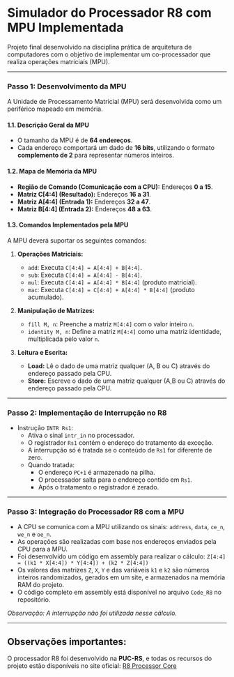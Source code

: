 # Simulador do Processador R8 com MPU Implementada  
Projeto final desenvolvido na disciplina prática de arquitetura de computadores com o objetivo de implementar um co-processador que realiza operações matriciais (MPU).

---

### Passo 1: Desenvolvimento da MPU  
A Unidade de Processamento Matricial (MPU) será desenvolvida como um periférico mapeado em memória.  

#### 1.1. **Descrição Geral da MPU**  
- O tamanho da MPU é de **64 endereços**.  
- Cada endereço comportará um dado de **16 bits**, utilizando o formato **complemento de 2** para representar números inteiros.  

#### 1.2. **Mapa de Memória da MPU**   
- **Região de Comando (Comunicação com a CPU):** Endereços **0 a 15**.  
- **Matriz C[4:4] (Resultado):** Endereços **16 a 31**.  
- **Matriz A[4:4] (Entrada 1):** Endereços **32 a 47**.  
- **Matriz B[4:4] (Entrada 2):** Endereços **48 a 63**.  

#### 1.3. **Comandos Implementados pela MPU**  
A MPU deverá suportar os seguintes comandos:  

1. **Operações Matriciais:**  
   - `add`: Executa `C[4:4] = A[4:4] + B[4:4]`.  
   - `sub`: Executa `C[4:4] = A[4:4] - B[4:4]`.  
   - `mul`: Executa `C[4:4] = A[4:4] * B[4:4]` (produto matricial).  
   - `mac`: Executa `C[4:4] = C[4:4] + A[4:4] * B[4:4]` (produto acumulado).  

2. **Manipulação de Matrizes:**  
   - `fill M, n`: Preenche a matriz `M[4:4]` com o valor inteiro `n`.  
   - `identity M, n`: Define a matriz `M[4:4]` como uma matriz identidade, multiplicada pelo valor `n`.

3. **Leitura e Escrita:**  
   - **Load:** Lê o dado de uma matriz qualquer (A, B ou C) através do endereço passado pela CPU.
   - **Store:**  Escreve o dado de uma matriz qualquer (A,B ou C) através do endereço passado pela CPU.

---

### Passo 2: **Implementação de Interrupção no R8**
- Instrução `INTR Rs1`:
  - Ativa o sinal `intr_in` no processador.
  - O registrador `Rs1` contém o endereço do tratamento da exceção.
  - A interrupção só é tratada se o conteúdo de `Rs1` for diferente de zero.
  - Quando tratada:
    - O endereço `PC+1` é armazenado na pilha.
    - O processador salta para o endereço contido em `Rs1`.
    - Após o tratamento o registrador é zerado.

---

### Passo 3: **Integração do Processador R8 com a MPU**
- A CPU se comunica com a MPU utilizando os sinais: `address`, `data`, `ce_n`, `we_n` e `oe_n`.  
- As operações são realizadas com base nos endereços enviados pela CPU para a MPU.  
- Foi desenvolvido um código em assembly para realizar o cálculo: `Z[4:4] = ((k1 * X[4:4]) * Y[4:4]) + (k2 * Z[4:4])`
- Os valores das matrizes `Z`, `X`, `Y` e das variáveis `k1` e `k2` são números inteiros randomizados, gerados em um site, e armazenados na memória RAM do projeto.
- O código completo em assembly está disponível no arquivo `Code_R8` no repositório.

*Observação: A interrupção não foi utilizada nesse cálculo.*

---

## Observações importantes:  
O processador R8 foi desenvolvido na **PUC-RS**, e todas os recursos do projeto estão disponíveis no site oficial: [R8 Processor Core](https://www.inf.pucrs.br/~calazans/research/Projects/R8/R8_Processor_Core.html)
